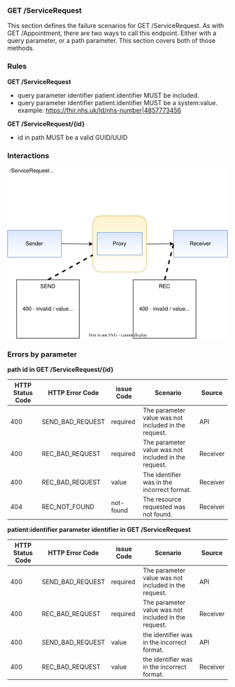 ### GET /ServiceRequest
This section defines the failure scenarios for GET /ServiceRequest. As with GET /Appointment, there are two ways to call this endpoint. Either with a query parameter, or a path parameter. This section covers both of those methods.

### Rules

**GET /ServiceRequest**
* query parameter identifier patient.identifier MUST be included.
* query parameter identifier patient.identifier MUST be a system:value. example: https://fhir.nhs.uk/Id/nhs-number|4857773456

**GET /ServiceRequest/{id}**
* id in path MUST be a valid GUID/UUID

### Interactions

  ![BaRS FHIR API end-to-end process](https://raw.githubusercontent.com/NHSDigital/booking-and-referral-media/master/src/images/FailureScenarios/SR-FailureScenarios-1.0.0.svg)
  
### Errors by parameter
**path id in GET /ServiceRequest/{id}**

| HTTP Status Code | HTTP Error Code  | issue Code | Scenario                                                                                      | Source   |
|------------------|------------------|------------|-----------------------------------------------------------------------------------------------|----------|
| 400              | SEND_BAD_REQUEST | required   | The parameter value was not included in the request.                                          | API      |
| 400              | REC_BAD_REQUEST  | required   | The parameter value was not included in the request.                                          | Receiver |
| 400              | REC_BAD_REQUEST  | value      | The identifier was in the incorrect format.                                                   | Receiver |
| 404              | REC_NOT_FOUND    | not-found  | The resource requested was not found.                                                         | Receiver |

**patient:identifier parameter identifier in GET /ServiceRequest**

| HTTP Status Code | HTTP Error Code  | issue Code | Scenario                                                                                      | Source   |
|------------------|------------------|------------|-----------------------------------------------------------------------------------------------|----------|
| 400              | SEND_BAD_REQUEST | required   | The parameter value was not included in the request.                                          | API      |
| 400              | REC_BAD_REQUEST  | required   | The parameter value was not included in the request.                                          | Receiver |
| 400              | SEND_BAD_REQUEST | value      | the identifier was in the incorrect format.                                                   | API      |
| 400              | REC_BAD_REQUEST  | value      | the identifier was in the incorrect format.                                                   | Receiver |
